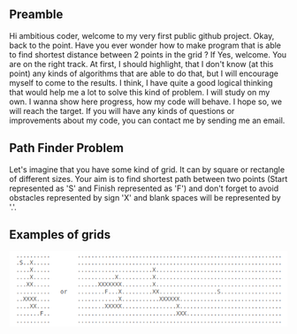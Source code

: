## Preamble

Hi ambitious coder, welcome to my very first public github project. Okay, back
to the point. Have you ever wonder how to make program that is able to find
shortest distance between 2 points in the grid ? If Yes, welcome. You are on
the right track. At first, I should highlight, that I don't know (at this point)
any kinds of algorithms that are able to do that, but I will encourage myself
to come to the results. I think, I have quite a good logical thinking that would
help me a lot to solve this kind of problem. I will study on my own. I wanna show
here progress, how my code will behave. I hope so, we will reach the target. If you
will have any kinds of questions or improvements about my code, you can contact me
by sending me an email.

## Path Finder Problem

Let's imagine that you have some kind of grid. It can by square or rectangle of 
different sizes. Your aim is to find shortest path between two points
(Start represented as 'S' and Finish represented as 'F') and don't forget
to avoid obstacles represented by sign 'X' and blank spaces will be represented by '.'.

## Examples of grids

![GRIDS](grids.png)